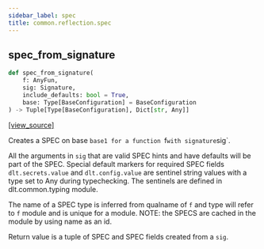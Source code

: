 ```yaml
---
sidebar_label: spec
title: common.reflection.spec
---
```


## spec\_from\_signature

```python
def spec_from_signature(
    f: AnyFun,
    sig: Signature,
    include_defaults: bool = True,
    base: Type[BaseConfiguration] = BaseConfiguration
) -> Tuple[Type[BaseConfiguration], Dict[str, Any]]
```

[[view_source]](https://github.com/dlt-hub/dlt/blob/f0690715274590fc4cacf1165e3661aaa7af1c15/dlt/common/reflection/spec.py#L34)

Creates a SPEC on base `base1 for a function `f` with signature `sig`.

All the arguments in `sig` that are valid SPEC hints and have defaults will be part of the SPEC.
Special default markers for required SPEC fields `dlt.secrets.value` and `dlt.config.value` are sentinel
string values with a type set to Any during typechecking. The sentinels are defined in dlt.common.typing module.

The name of a SPEC type is inferred from qualname of `f` and type will refer to `f` module and is unique
for a module. NOTE: the SPECS are cached in the module by using name as an id.

Return value is a tuple of SPEC and SPEC fields created from a `sig`.

